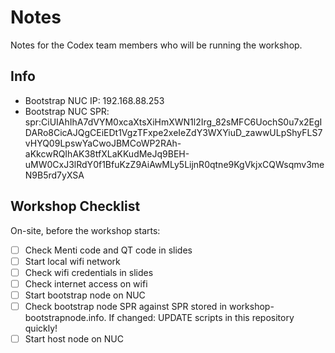 # Notes
Notes for the Codex team members who will be running the workshop.

## Info
 - Bootstrap NUC IP: 192.168.88.253
 - Bootstrap NUC SPR: spr:CiUIAhIhA7dVYM0xcaXtsXiHmXWN1l2Irg_82sMFC6UochS0u7x2EgIDARo8CicAJQgCEiEDt1VgzTFxpe2xeIeZdY3WXYiuD_zawwULpShyFLS7vHYQ09LpswYaCwoJBMCoWP2RAh-aKkcwRQIhAK38tfXLaKKudMeJq9BEH-uMW0CxJ3lRdY0f1BfuKzZ9AiAwMLy5LijnR0qtne9KgVkjxCQWsqmv3meN9B5rd7yXSA

## Workshop Checklist
On-site, before the workshop starts:
 - [ ] Check Menti code and QT code in slides
 - [ ] Start local wifi network
 - [ ] Check wifi credentials in slides
 - [ ] Check internet access on wifi
 - [ ] Start bootstrap node on NUC
 - [ ] Check bootstrap node SPR against SPR stored in workshop-bootstrapnode.info. If changed: UPDATE scripts in this repository quickly!
 - [ ] Start host node on NUC
